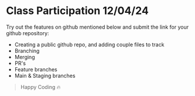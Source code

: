 # Class Participation 12/04/24

Try out the features on github mentioned below and submit the link for your github repository:

- Creating a public github repo, and adding couple files to track
- Branching
- Merging
- PR's
- Feature branches
- Main & Staging branches

> Happy Coding :fire:
